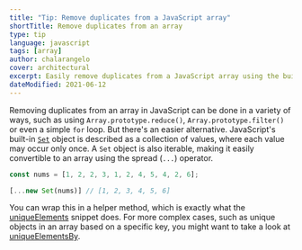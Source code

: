 ```yaml
---
title: "Tip: Remove duplicates from a JavaScript array"
shortTitle: Remove duplicates from an array
type: tip
language: javascript
tags: [array]
author: chalarangelo
cover: architectural
excerpt: Easily remove duplicates from a JavaScript array using the built-in `Set` object.
dateModified: 2021-06-12
---
```


Removing duplicates from an array in JavaScript can be done in a variety of ways, such as using `Array.prototype.reduce()`, `Array.prototype.filter()` or even a simple `for` loop. But there's an easier alternative. JavaScript's built-in [`Set`](https://developer.mozilla.org/en-US/docs/Web/JavaScript/Reference/Global_Objects/Set) object is described as a collection of values, where each value may occur only once. A `Set` object is also iterable, making it easily convertible to an array using the spread (`...`) operator.

```js
const nums = [1, 2, 2, 3, 1, 2, 4, 5, 4, 2, 6];

[...new Set(nums)] // [1, 2, 3, 4, 5, 6]
```

You can wrap this in a helper method, which is exactly what the [uniqueElements](/js/s/unique-elements) snippet does. For more complex cases, such as unique objects in an array based on a specific key, you might want to take a look at [uniqueElementsBy](/js/s/unique-elements-by).
